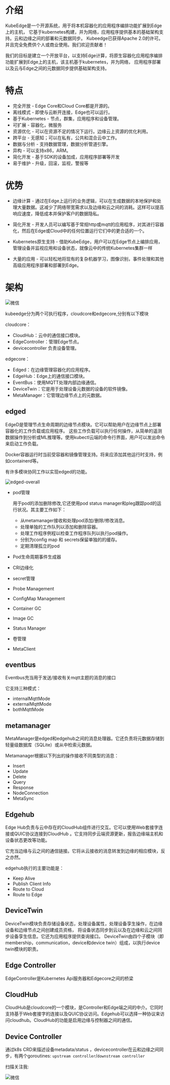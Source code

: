 # 介绍

KubeEdge是一个开源系统，用于将本机容器化的应用程序编排功能扩展到Edge上的主机，
它基于kubernetes构建，并为网络，应用程序提供基本的基础架构支持。云和边缘之间的部署和元数据同步。
Kubeedge已获得Apache 2.0的许可。并且完全免费供个人或商业使用。我们欢迎贡献者！

我们的目标是建立一个开放平台，以支持Edge计算，将原生容器化应用程序编排功能扩展到Edge上的主机，该主机基于kubernetes，并为网络，
应用程序部署以及云与Edge之间的元数据同步提供基础架构支持。

# 特点

- 完全开放 - Edge Core和Cloud Core都是开源的。
- 离线模式 - 即使与云断开连接，Edge也可以运行。
- 基于Kubernetes - 节点，群集，应用程序和设备管理。
- 可扩展 - 容器化，微服务
- 资源优化 - 可以在资源不足的情况下运行。边缘云上资源的优化利用。
- 跨平台 - 无感知；可以在私有，公共和混合云中工作。
- 数据与分析 - 支持数据管理，数据分析管道引擎。
- 异构 - 可以支持x86，ARM。
- 简化开发 - 基于SDK的设备加成，应用程序部署等开发
- 易于维护 - 升级，回滚，监视，警报等

# 优势

- 边缘计算 - 通过在Edge上运行的业务逻辑，可以在生成数据的本地保护和处理大量数据。这减少了网络带宽需求以及边缘和云之间的消耗。这样可以提高响应速度，降低成本并保护客户的数据隐私。

- 简化开发 - 开发人员可以编写基于常规http或mqtt的应用程序，对其进行容器化，然后在Edge或Cloud中的任何位置运行它们中的更合适的一个。

- Kubernetes原生支持 - 借助KubeEdge，用户可以在Edge节点上编排应用，管理设备并监视应用和设备状态，就像云中的传统Kubernetes集群一样

- 大量的应用 - 可以轻松地将现有的复杂机器学习，图像识别，事件处理和其他高级应用程序部署和部署到Edge。

# 架构

![微信](http://q08i5y6c2.bkt.clouddn.com/kubeedge-highlevel-arch.png)

kubeedge分为两个可执行程序，cloudcore和edgecore,分别有以下模块

cloudcore：
- CloudHub：云中的通信接口模块。
- EdgeController：管理Edge节点。
- devicecontroller 负责设备管理。

edgecore：
- Edged：在边缘管理容器化的应用程序。
- EdgeHub：Edge上的通信接口模块。
- EventBus：使用MQTT处理内部边缘通信。
- DeviceTwin：它是用于处理设备元数据的设备的软件镜像。
- MetaManager：它管理边缘节点上的元数据。

## edged

EdgeD是管理节点生命周期的边缘节点模块。它可以帮助用户在边缘节点上部署容器化的工作负载或应用程序。
这些工作负载可以执行任何操作，从简单的遥测数据操作到分析或ML推理等。使用kubectl云端的命令行界面，用户可以发出命令来启动工作负载。

Docker容器运行时当前受容器和镜像管理支持。将来应添加其他运行时支持，例如containerd等。

有许多模块协同工作以实现edged的功能。

![edged-overall](http://q08i5y6c2.bkt.clouddn.com/edged-overall.png)

-  pod管理

    用于pod的添加删除修改,它还使用pod status manager和pleg跟踪pod的运行状况。其主要工作如下：
    
    - 从metamanager接收和处理pod添加/删除/修改消息。
    - 处理单独的工作队列以添加和删除容器。
    - 处理工作程序例程以检查工作程序队列以执行pod操作。
    - 分别为config map 和 secrets保留单独的的缓存。
    - 定期清理孤立的pod
    
- Pod生命周期事件生成器
- CRI边缘化
- secret管理
- Probe Management
- ConfigMap Management
- Container GC
- Image GC
- Status Manager
- 卷管理
- MetaClient

## eventbus

Eventbus充当用于发送/接收有关mqtt主题的消息的接口

它支持三种模式：

- internalMqttMode
- externalMqttMode
- bothMqttMode

## metamanager

MetaManager是edged和edgehub之间的消息处理器。它还负责将元数据存储到轻量级数据库（SQLite）或从中检索元数据。

Metamanager根据以下列出的操作接收不同类型的消息：

- Insert
- Update
- Delete
- Query
- Response
- NodeConnection
- MetaSync

## Edgehub


Edge Hub负责与云中存在的CloudHub组件进行交互。它可以使用Web套接字连接或QUIC协议连接到CloudHub 。它支持同步云端资源更新，报告边缘端主机和设备状态更改等功能。

它充当边缘与云之间的通信链接。它将从云接收的消息转发到边缘的相应模块，反之亦然。

edgehub执行的主要功能是：

- Keep Alive
- Publish Client Info
- Route to Cloud
- Route to Edge

## DeviceTwin

DeviceTwin模块负责存储设备状态，处理设备属性，处理设备孪生操作，在边缘设备和边缘节点之间创建成员资格，
将设备状态同步到云以及在边缘和云之间同步设备孪生信息。它还为应用程序提供查询接口。
DeviceTwin由四个子模块（即membership，communication，device和device twin）组成，以执行device twin模块的职责。


## Edge Controller

EdgeController是Kubernetes Api服务器和Edgecore之间的桥梁

## CloudHub

CloudHub是cloudcore的一个模块，是Controller和Edge端之间的中介。它同时支持基于Web套接字的连接以及QUIC协议访问。Edgehub可以选择一种协议来访问cloudhub。CloudHub的功能是启用边缘与控制器之间的通信。

## Device Controller
 
通过k8s CRD来描述设备metadata/status ，devicecontroller在云和边缘之间同步，有两个goroutines: `upstream controller`/`downstream controller`


扫描关注我:

![微信](http://q08i5y6c2.bkt.clouddn.com/qrcode_for_gh_7457c3b1bfab_258.jpg)